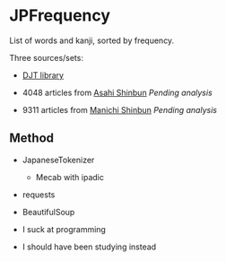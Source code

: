 # JPFrequency
List of words and kanji, sorted by frequency.

Three sources/sets:

* [DJT library](http://djt.netlify.com)

* 4048 articles from [Asahi Shinbun](https://www.asahi.com/) *Pending analysis*

* 9311 articles from [Manichi Shinbun](https://mainichi.jp/) *Pending analysis*

## Method

* JapaneseTokenizer
  * Mecab with ipadic
  
* requests

* BeautifulSoup

* I suck at programming

* I should have been studying instead
